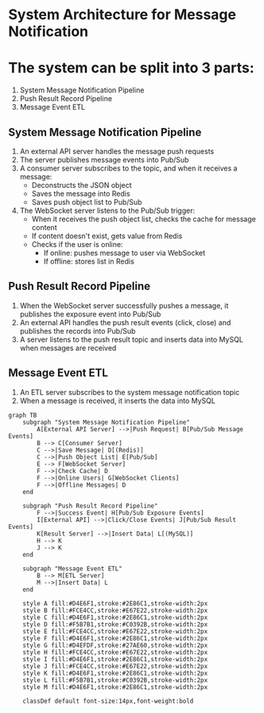 # System Architecture for Message Notification

# The system can be split into 3 parts:
1. System Message Notification Pipeline
2. Push Result Record Pipeline
3. Message Event ETL

## System Message Notification Pipeline

1. An external API server handles the message push requests 
2. The server publishes message events into Pub/Sub
3. A consumer server subscribes to the topic, and when it receives a message:
   - Deconstructs the JSON object
   - Saves the message into Redis
   - Saves push object list to Pub/Sub
4. The WebSocket server listens to the Pub/Sub trigger:
   - When it receives the push object list, checks the cache for message content
   - If content doesn't exist, gets value from Redis
   - Checks if the user is online:
     - If online: pushes message to user via WebSocket
     - If offline: stores list in Redis

## Push Result Record Pipeline

1. When the WebSocket server successfully pushes a message, it publishes the exposure event into Pub/Sub
2. An external API handles the push result events (click, close) and publishes the records into Pub/Sub
3. A server listens to the push result topic and inserts data into MySQL when messages are received

## Message Event ETL

1. An ETL server subscribes to the system message notification topic
2. When a message is received, it inserts the data into MySQL

```mermaid
graph TB
    subgraph "System Message Notification Pipeline"
        A[External API Server] -->|Push Request| B[Pub/Sub Message Events]
        B --> C[Consumer Server]
        C -->|Save Message| D[(Redis)]
        C -->|Push Object List| E[Pub/Sub]
        E --> F[WebSocket Server]
        F -->|Check Cache| D
        F -->|Online Users| G[WebSocket Clients]
        F -->|Offline Messages| D
    end

    subgraph "Push Result Record Pipeline"
        F -->|Success Event| H[Pub/Sub Exposure Events]
        I[External API] -->|Click/Close Events| J[Pub/Sub Result Events]
        K[Result Server] -->|Insert Data| L[(MySQL)]
        H --> K
        J --> K
    end

    subgraph "Message Event ETL"
        B --> M[ETL Server]
        M -->|Insert Data| L
    end

    style A fill:#D4E6F1,stroke:#2E86C1,stroke-width:2px
    style B fill:#FCE4CC,stroke:#E67E22,stroke-width:2px
    style C fill:#D4E6F1,stroke:#2E86C1,stroke-width:2px
    style D fill:#F5B7B1,stroke:#C0392B,stroke-width:2px
    style E fill:#FCE4CC,stroke:#E67E22,stroke-width:2px
    style F fill:#D4E6F1,stroke:#2E86C1,stroke-width:2px
    style G fill:#D4EFDF,stroke:#27AE60,stroke-width:2px
    style H fill:#FCE4CC,stroke:#E67E22,stroke-width:2px
    style I fill:#D4E6F1,stroke:#2E86C1,stroke-width:2px
    style J fill:#FCE4CC,stroke:#E67E22,stroke-width:2px
    style K fill:#D4E6F1,stroke:#2E86C1,stroke-width:2px
    style L fill:#F5B7B1,stroke:#C0392B,stroke-width:2px
    style M fill:#D4E6F1,stroke:#2E86C1,stroke-width:2px

    classDef default font-size:14px,font-weight:bold
